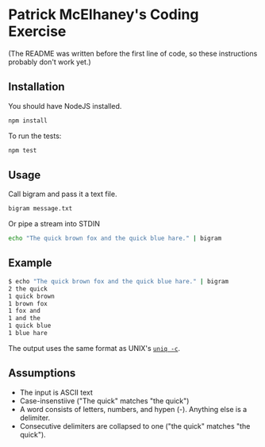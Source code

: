 # Patrick McElhaney's Coding Exercise

(The README was written before the first line of code, so these instructions probably don't work yet.)

## Installation

You should have NodeJS installed.

```sh
npm install
```

To run the tests:

```sh
npm test
```

## Usage

Call bigram and pass it a text file.

```sh
bigram message.txt
```

Or pipe a stream into STDIN

```sh
echo "The quick brown fox and the quick blue hare." | bigram
```

## Example

```sh
$ echo "The quick brown fox and the quick blue hare." | bigram
2 the quick
1 quick brown
1 brown fox
1 fox and
1 and the
1 quick blue
1 blue hare
```

The output uses the same format as UNIX's [`uniq -c`](https://en.wikipedia.org/wiki/Uniq).


## Assumptions

- The input is ASCII text 
- Case-insenstiive ("The quick" matches "the quick")
- A word consists of letters, numbers, and hypen (-). Anything else is a delimiter.
- Consecutive delimiters are collapsed to one ("the quick" matches "the      quick").

